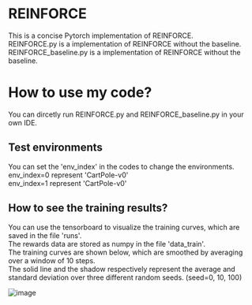 # REINFORCE
This is a concise Pytorch implementation of REINFORCE.<br />
REINFORCE.py is a implementation of REINFORCE without the baseline.<br />
REINFORCE_baseline.py is a implementation of REINFORCE without the baseline.<br />

# How to use my code?
You can dircetly run REINFORCE.py and REINFORCE_baseline.py in your own IDE.<br />

## Test environments
You can set the 'env_index' in the codes to change the environments.<br />
env_index=0 represent 'CartPole-v0'<br />
env_index=1 represent 'CartPole-v0'<br />

## How to see the training results?
You can use the tensorboard to visualize the training curves, which are saved in the file 'runs'.<br />
The rewards data are stored as numpy in the file 'data_train'.<br />
The training curves are shown below,  which are smoothed by averaging over a window of 10 steps.<br />
The solid line and the shadow respectively represent the average and standard deviation over three different random seeds. (seed=0, 10, 100)<br />

![image](https://github.com/Lizhi-sjtu/DRL-code-pytorch/blob/main/1.REINFORCE/REINFORCE.png)
